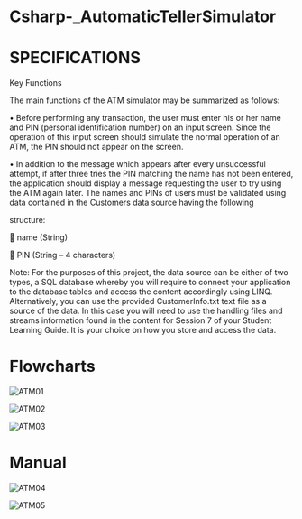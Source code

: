# Csharp-_AutomaticTellerSimulator

# SPECIFICATIONS 

Key Functions

The main functions of the ATM simulator may be summarized as follows:

• Before performing any transaction, the user must enter his or her name and PIN (personal identification number) on an input screen. Since the operation of this input screen should simulate the normal operation of an ATM, the PIN should not appear on the screen.

• In addition to the message which appears after every unsuccessful attempt, if after three tries the PIN matching the name has not been entered, the application should display a message requesting the user to try using the ATM again later. The names and PINs of users must be validated using data contained in the Customers data source having the following

structure:

 name (String)

 PIN (String – 4 characters)

Note: For the purposes of this project, the data source can be either of two types, a SQL database whereby you will require to connect your application to the database tables and access the content accordingly using LINQ. Alternatively, you can use the provided CustomerInfo.txt text file as a source of the data. In this case you will need to use the handling files and streams information found in the content for Session 7 of your Student Learning Guide. It is your choice on how you store and access the data.

# Flowcharts

![ATM01](https://user-images.githubusercontent.com/72087494/135734222-4d9f9663-d320-4133-b046-fe214fcbe1c1.jpg)

![ATM02](https://user-images.githubusercontent.com/72087494/135734223-2612308f-ac3e-43a8-aa06-2a94427cb81e.jpg)

![ATM03](https://user-images.githubusercontent.com/72087494/135734217-8448eaa3-9b8c-45c5-be95-5c5ca8bd9f95.jpg)

# Manual

![ATM04](https://user-images.githubusercontent.com/72087494/135734219-16e71a3f-f9ed-4b74-b805-cb70ab483f8f.jpg)

![ATM05](https://user-images.githubusercontent.com/72087494/135734221-e11009bc-b680-44a0-abc3-48023a6de3d8.jpg)
